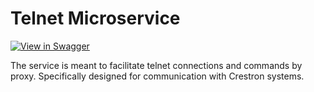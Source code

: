 # Telnet Microservice

[![View in Swagger](http://www.jessemillar.com/view-in-swagger-button/button.svg)](https://byuoitav.github.io/swagger-ui/?url=https://raw.githubusercontent.com/byuoitav/telnet-microservice/master/swagger.yml)

The service is meant to facilitate telnet connections and commands by proxy. Specifically designed for communication with Crestron systems.
